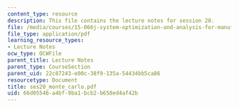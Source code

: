 ```yaml
---
content_type: resource
description: This file contains the lecture notes for session 20.
file: /media/courses/15-066j-system-optimization-and-analysis-for-manufacturing-summer-2003/66d05546a4bf9ba1bcb2b658ed4af42b_ses20_monte_carlo.pdf
file_type: application/pdf
learning_resource_types:
- Lecture Notes
ocw_type: OCWFile
parent_title: Lecture Notes
parent_type: CourseSection
parent_uid: 22c87243-e00c-38f9-135a-54434bb5ca86
resourcetype: Document
title: ses20_monte_carlo.pdf
uid: 66d05546-a4bf-9ba1-bcb2-b658ed4af42b
---
```

